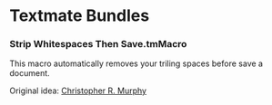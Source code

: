 # Textmate Bundles

### Strip Whitespaces Then Save.tmMacro

This macro automatically removes your triling spaces before save a document.

Original idea: [Christopher R. Murphy][mt]

[mt]:http://blogobaggins.com/2009/03/31/waging-war-on-whitespace.html

